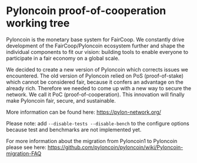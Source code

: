 Pyloncoin proof-of-cooperation working tree
==========================================

Pyloncoin is the monetary base system for FairCoop. We constantly drive development of the FairCoop/Pyloncoin ecosystem further and shape the individual components to fit our vision: building tools to enable everyone to participate in a fair economy on a global scale.

We decided to create a new version of Pyloncoin which corrects issues we encountered. The old version of Pyloncoin relied on PoS (proof-of-stake) which cannot be considered fair, because it confers an advantage on the already rich. Therefore we needed to come up with a new way to secure the network. We call it PoC (proof-of-cooperation). This innovation will finally make Pyloncoin fair, secure, and sustainable.

More information can be found here: https://pylon-network.org/

Please note: add `--disable-tests --disable-bench` to the configure options because test and benchmarks are not implemented yet.

For more information about the migration from Pyloncoin1 to Pyloncoin please see here: https://github.com/pyloncoin/pyloncoin/wiki/Pyloncoin-migration-FAQ
